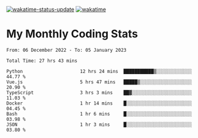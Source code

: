 [![wakatime-status-update](https://github.com/noopurphalak/noopurphalak/workflows/wakatime-status-update/badge.svg)](https://github.com/noopurphalak/noopurphalak/actions/workflows/main.yml)
[![wakatime](https://wakatime.com/badge/user/80ace140-ef40-4fdd-b8ed-f3be3d2e1aea.svg)](https://wakatime.com/@80ace140-ef40-4fdd-b8ed-f3be3d2e1aea)

# My Monthly Coding Stats

<!--START_SECTION:waka-->

```text
From: 06 December 2022 - To: 05 January 2023

Total Time: 27 hrs 43 mins

Python                     12 hrs 24 mins  ███████████▒░░░░░░░░░░░░░   44.77 %
Vue.js                     5 hrs 47 mins   █████▒░░░░░░░░░░░░░░░░░░░   20.90 %
TypeScript                 3 hrs 3 mins    ██▓░░░░░░░░░░░░░░░░░░░░░░   11.03 %
Docker                     1 hr 14 mins    █░░░░░░░░░░░░░░░░░░░░░░░░   04.45 %
Bash                       1 hr 6 mins     █░░░░░░░░░░░░░░░░░░░░░░░░   03.98 %
JSON                       1 hr 3 mins     █░░░░░░░░░░░░░░░░░░░░░░░░   03.80 %
```

<!--END_SECTION:waka-->
